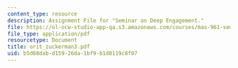 ```yaml
---
content_type: resource
description: Assignment File for "Seminar on Deep Engagement."
file: https://ol-ocw-studio-app-qa.s3.amazonaws.com/courses/mas-961-seminar-on-deep-engagement-fall-2004/b5d68dabd15926da1bf9b1d8119c8f07_orit_zuckerman3.pdf
file_type: application/pdf
resourcetype: Document
title: orit_zuckerman3.pdf
uid: b5d68dab-d159-26da-1bf9-b1d8119c8f07
---
```

